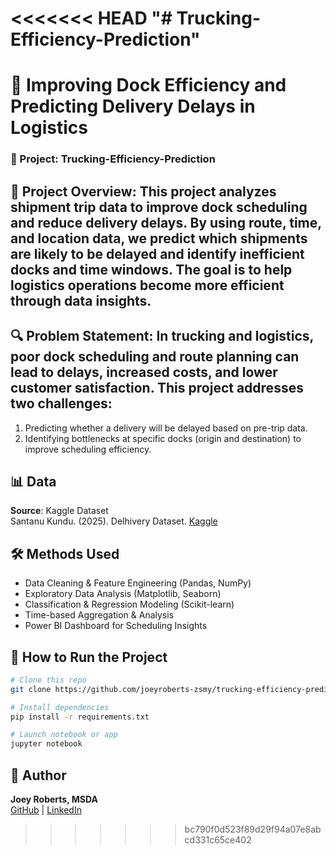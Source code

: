 <<<<<<< HEAD
"# Trucking-Efficiency-Prediction" 
=======
# 📌 Improving Dock Efficiency and Predicting Delivery Delays in Logistics
### 🚛 Project: Trucking-Efficiency-Prediction

## 🧠 Project Overview: This project analyzes shipment trip data to improve dock scheduling and reduce delivery delays. By using route, time, and location data, we predict which shipments are likely to be delayed and identify inefficient docks and time windows. The goal is to help logistics operations become more efficient through data insights.
## 🔍 Problem Statement: In trucking and logistics, poor dock scheduling and route planning can lead to delays, increased costs, and lower customer satisfaction. This project addresses two challenges: 
1. Predicting whether a delivery will be delayed based on pre-trip data.
2. Identifying bottlenecks at specific docks (origin and destination) to improve scheduling efficiency.
## 📊 Data
**Source**: Kaggle Dataset  
Santanu Kundu. (2025). Delhivery Dataset. [Kaggle](https://doi.org/10.34740/KAGGLE/DSV/10795688)
## 🛠️ Methods Used
- Data Cleaning & Feature Engineering (Pandas, NumPy)  
- Exploratory Data Analysis (Matplotlib, Seaborn)  
- Classification & Regression Modeling (Scikit-learn)  
- Time-based Aggregation & Analysis  
- Power BI Dashboard for Scheduling Insights

## 🚀 How to Run the Project

```bash
# Clone this repo
git clone https://github.com/joeyroberts-zsmy/trucking-efficiency-prediction.git

# Install dependencies
pip install -r requirements.txt

# Launch notebook or app
jupyter notebook
```

## 👤 Author
**Joey Roberts, MSDA**  
[GitHub](https://github.com/joeyroberts0305-zsmy) | [LinkedIn](https://www.linkedin.com/in/joey-roberts-msda-aaa919179)

>>>>>>> bc790f0d523f89d29f94a07e8abcd331c65ce402
